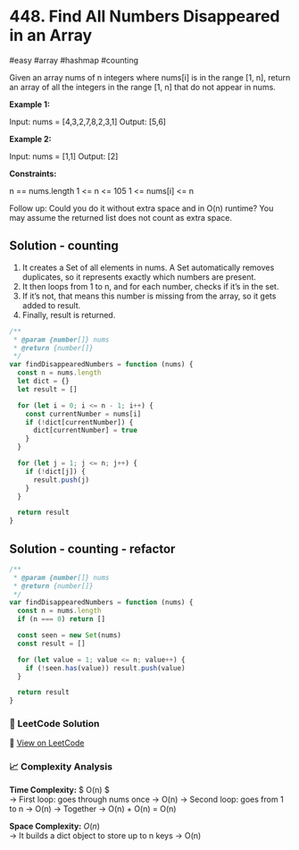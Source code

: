 # 448. Find All Numbers Disappeared in an Array

#easy #array #hashmap #counting

Given an array nums of n integers where nums[i] is in the range [1, n], return an array of all the integers in the range [1, n] that do not appear in nums.

**Example 1:**

Input: nums = [4,3,2,7,8,2,3,1]
Output: [5,6]

**Example 2:**

Input: nums = [1,1]
Output: [2]

**Constraints:**

n == nums.length
1 <= n <= 105
1 <= nums[i] <= n

Follow up: Could you do it without extra space and in O(n) runtime? You may assume the returned list does not count as extra space.

## Solution - counting

1. It creates a Set of all elements in nums. A Set automatically removes duplicates, so it represents exactly which numbers are present.
2. It then loops from 1 to n, and for each number, checks if it’s in the set.
3. If it’s not, that means this number is missing from the array, so it gets added to result.
4. Finally, result is returned.

```javascript
/**
 * @param {number[]} nums
 * @return {number[]}
 */
var findDisappearedNumbers = function (nums) {
  const n = nums.length
  let dict = {}
  let result = []

  for (let i = 0; i <= n - 1; i++) {
    const currentNumber = nums[i]
    if (!dict[currentNumber]) {
      dict[currentNumber] = true
    }
  }

  for (let j = 1; j <= n; j++) {
    if (!dict[j]) {
      result.push(j)
    }
  }

  return result
}
```

## Solution - counting - refactor

```javascript
/**
 * @param {number[]} nums
 * @return {number[]}
 */
var findDisappearedNumbers = function (nums) {
  const n = nums.length
  if (n === 0) return []

  const seen = new Set(nums)
  const result = []

  for (let value = 1; value <= n; value++) {
    if (!seen.has(value)) result.push(value)
  }

  return result
}
```

### 📝 LeetCode Solution

🔗 [View on LeetCode](https://leetcode.com/problems/find-all-numbers-disappeared-in-an-array/submissions/1770048070/?envType=problem-list-v2&envId=2mxn884m)

### 📈 Complexity Analysis

**Time Complexity:** $ O(n) $ <br>
→ First loop: goes through nums once → O(n)
→ Second loop: goes from 1 to n → O(n)
→ Together → O(n) + O(n) = O(n)

**Space Complexity:** $O(n)$ <br>
→ It builds a dict object to store up to n keys → O(n)

  <br>
  <br>
